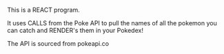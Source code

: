 This is a REACT program.

It uses CALLS from the Poke API to pull the names of all the pokemon you can catch and RENDER's them in your Pokedex!

The API is sourced from pokeapi.co
